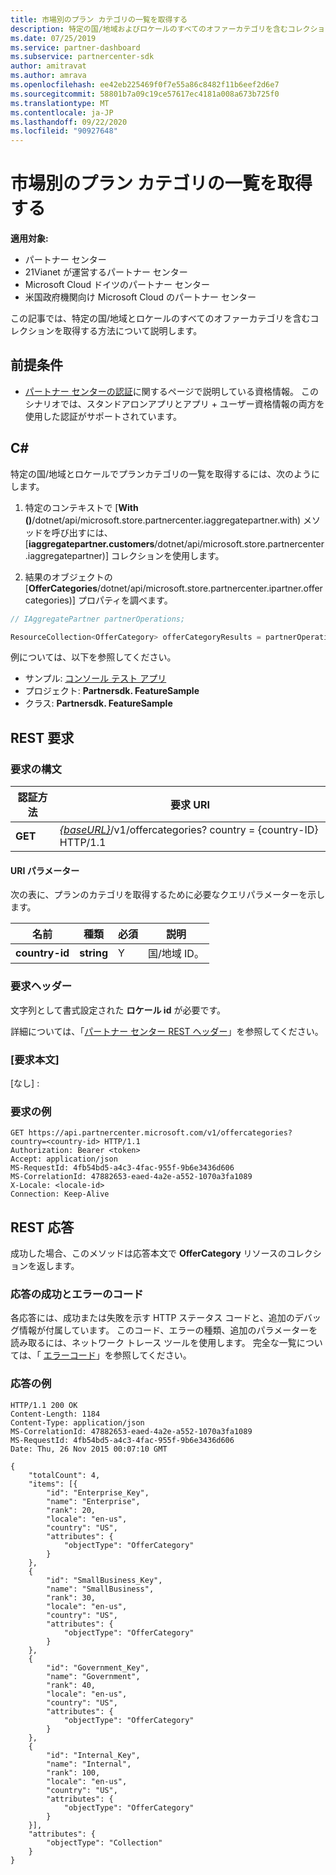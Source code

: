 ```yaml
---
title: 市場別のプラン カテゴリの一覧を取得する
description: 特定の国/地域およびロケールのすべてのオファーカテゴリを含むコレクションを取得する方法。
ms.date: 07/25/2019
ms.service: partner-dashboard
ms.subservice: partnercenter-sdk
author: amitravat
ms.author: amrava
ms.openlocfilehash: ee42eb225469f0f7e55a86c8482f11b6eef2d6e7
ms.sourcegitcommit: 58801b7a09c19ce57617ec4181a008a673b725f0
ms.translationtype: MT
ms.contentlocale: ja-JP
ms.lasthandoff: 09/22/2020
ms.locfileid: "90927648"
---
```

# <a name="get-a-list-of-offer-categories-by-market"></a>市場別のプラン カテゴリの一覧を取得する

**適用対象:**

- パートナー センター
- 21Vianet が運営するパートナー センター
- Microsoft Cloud ドイツのパートナー センター
- 米国政府機関向け Microsoft Cloud のパートナー センター

この記事では、特定の国/地域とロケールのすべてのオファーカテゴリを含むコレクションを取得する方法について説明します。

## <a name="prerequisites"></a>前提条件

- [パートナー センターの認証](partner-center-authentication.md)に関するページで説明している資格情報。 このシナリオでは、スタンドアロンアプリとアプリ + ユーザー資格情報の両方を使用した認証がサポートされています。

## <a name="c"></a>C\#

特定の国/地域とロケールでプランカテゴリの一覧を取得するには、次のようにします。

1. 特定のコンテキストで [**With ()**/dotnet/api/microsoft.store.partnercenter.iaggregatepartner.with) メソッドを呼び出すには、[**iaggregatepartner.customers**/dotnet/api/microsoft.store.partnercenter.iaggregatepartner)] コレクションを使用します。

2. 結果のオブジェクトの [**OfferCategories**/dotnet/api/microsoft.store.partnercenter.ipartner.offercategories)] プロパティを調べます。

``` csharp
// IAggregatePartner partnerOperations;

ResourceCollection<OfferCategory> offerCategoryResults = partnerOperations.With(RequestContextFactory.Instance.Create()).OfferCategories.ByCountry("US").Get();
```

例については、以下を参照してください。

- サンプル: [コンソール テスト アプリ](console-test-app.md)
- プロジェクト: **Partnersdk. FeatureSample**
- クラス: **Partnersdk. FeatureSample**

## <a name="rest-request"></a>REST 要求

### <a name="request-syntax"></a>要求の構文

| 認証方法  | 要求 URI                                                                                  |
|---------|----------------------------------------------------------------------------------------------|
| **GET** | [*{baseURL}*](partner-center-rest-urls.md)/v1/offercategories? country = {country-ID} HTTP/1.1 |

#### <a name="uri-parameter"></a>URI パラメーター

次の表に、プランのカテゴリを取得するために必要なクエリパラメーターを示します。

| 名前           | 種類       | 必須 | 説明            |
|----------------|------------|----------|------------------------|
| **country-id** | **string** | Y        | 国/地域 ID。 |

### <a name="request-headers"></a>要求ヘッダー

文字列として書式設定された **ロケール id** が必要です。

詳細については、「[パートナー センター REST ヘッダー](headers.md)」を参照してください。

### <a name="request-body"></a>[要求本文]

[なし] :

### <a name="request-example"></a>要求の例

```http
GET https://api.partnercenter.microsoft.com/v1/offercategories?country=<country-id> HTTP/1.1
Authorization: Bearer <token>
Accept: application/json
MS-RequestId: 4fb54bd5-a4c3-4fac-955f-9b6e3436d606
MS-CorrelationId: 47882653-eaed-4a2e-a552-1070a3fa1089
X-Locale: <locale-id>
Connection: Keep-Alive
```

## <a name="rest-response"></a>REST 応答

成功した場合、このメソッドは応答本文で **OfferCategory** リソースのコレクションを返します。

### <a name="response-success-and-error-codes"></a>応答の成功とエラーのコード

各応答には、成功または失敗を示す HTTP ステータス コードと、追加のデバッグ情報が付属しています。 このコード、エラーの種類、追加のパラメーターを読み取るには、ネットワーク トレース ツールを使用します。 完全な一覧については、「 [エラーコード](error-codes.md)」を参照してください。

### <a name="response-example"></a>応答の例

```http
HTTP/1.1 200 OK
Content-Length: 1184
Content-Type: application/json
MS-CorrelationId: 47882653-eaed-4a2e-a552-1070a3fa1089
MS-RequestId: 4fb54bd5-a4c3-4fac-955f-9b6e3436d606
Date: Thu, 26 Nov 2015 00:07:10 GMT

{
    "totalCount": 4,
    "items": [{
        "id": "Enterprise_Key",
        "name": "Enterprise",
        "rank": 20,
        "locale": "en-us",
        "country": "US",
        "attributes": {
            "objectType": "OfferCategory"
        }
    },
    {
        "id": "SmallBusiness_Key",
        "name": "SmallBusiness",
        "rank": 30,
        "locale": "en-us",
        "country": "US",
        "attributes": {
            "objectType": "OfferCategory"
        }
    },
    {
        "id": "Government_Key",
        "name": "Government",
        "rank": 40,
        "locale": "en-us",
        "country": "US",
        "attributes": {
            "objectType": "OfferCategory"
        }
    },
    {
        "id": "Internal_Key",
        "name": "Internal",
        "rank": 100,
        "locale": "en-us",
        "country": "US",
        "attributes": {
            "objectType": "OfferCategory"
        }
    }],
    "attributes": {
        "objectType": "Collection"
    }
}
```
